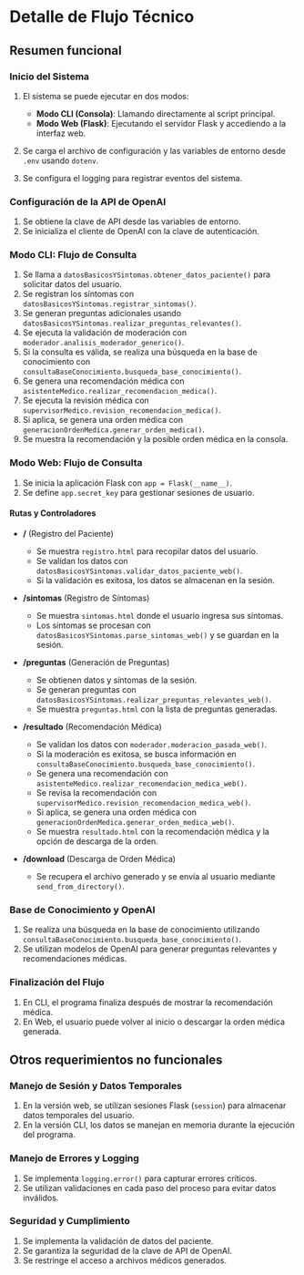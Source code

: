 # Detalle de Flujo Técnico

## Resumen funcional

### Inicio del Sistema

1. El sistema se puede ejecutar en dos modos:
   - **Modo CLI (Consola)**: Llamando directamente al script principal.
   - **Modo Web (Flask)**: Ejecutando el servidor Flask y accediendo a la interfaz web.

2. Se carga el archivo de configuración y las variables de entorno desde `.env` usando `dotenv`.
3. Se configura el logging para registrar eventos del sistema.

### Configuración de la API de OpenAI

1. Se obtiene la clave de API desde las variables de entorno.
2. Se inicializa el cliente de OpenAI con la clave de autenticación.

### Modo CLI: Flujo de Consulta

1. Se llama a `datosBasicosYSintomas.obtener_datos_paciente()` para solicitar datos del usuario.
2. Se registran los síntomas con `datosBasicosYSintomas.registrar_sintomas()`.
3. Se generan preguntas adicionales usando `datosBasicosYSintomas.realizar_preguntas_relevantes()`.
4. Se ejecuta la validación de moderación con `moderador.analisis_moderador_generico()`.
5. Si la consulta es válida, se realiza una búsqueda en la base de conocimiento con `consultaBaseConocimiento.busqueda_base_conocimiento()`.
6. Se genera una recomendación médica con `asistenteMedico.realizar_recomendacion_medica()`.
7. Se ejecuta la revisión médica con `supervisorMedico.revision_recomendacion_medica()`.
8. Si aplica, se genera una orden médica con `generacionOrdenMedica.generar_orden_medica()`.
9. Se muestra la recomendación y la posible orden médica en la consola.

### Modo Web: Flujo de Consulta

1. Se inicia la aplicación Flask con `app = Flask(__name__)`.
2. Se define `app.secret_key` para gestionar sesiones de usuario.

#### Rutas y Controladores

- **/** (Registro del Paciente)
  - Se muestra `registro.html` para recopilar datos del usuario.
  - Se validan los datos con `datosBasicosYSintomas.validar_datos_paciente_web()`.
  - Si la validación es exitosa, los datos se almacenan en la sesión.

- **/sintomas** (Registro de Síntomas)
  - Se muestra `sintomas.html` donde el usuario ingresa sus síntomas.
  - Los síntomas se procesan con `datosBasicosYSintomas.parse_sintomas_web()` y se guardan en la sesión.

- **/preguntas** (Generación de Preguntas)
  - Se obtienen datos y síntomas de la sesión.
  - Se generan preguntas con `datosBasicosYSintomas.realizar_preguntas_relevantes_web()`.
  - Se muestra `preguntas.html` con la lista de preguntas generadas.

- **/resultado** (Recomendación Médica)
  - Se validan los datos con `moderador.moderacion_pasada_web()`.
  - Si la moderación es exitosa, se busca información en `consultaBaseConocimiento.busqueda_base_conocimiento()`.
  - Se genera una recomendación con `asistenteMedico.realizar_recomendacion_medica_web()`.
  - Se revisa la recomendación con `supervisorMedico.revision_recomendacion_medica_web()`.
  - Si aplica, se genera una orden médica con `generacionOrdenMedica.generar_orden_medica_web()`.
  - Se muestra `resultado.html` con la recomendación médica y la opción de descarga de la orden.

- **/download** (Descarga de Orden Médica)
  - Se recupera el archivo generado y se envía al usuario mediante `send_from_directory()`.

### Base de Conocimiento y OpenAI

1. Se realiza una búsqueda en la base de conocimiento utilizando `consultaBaseConocimiento.busqueda_base_conocimiento()`.
2. Se utilizan modelos de OpenAI para generar preguntas relevantes y recomendaciones médicas.

### Finalización del Flujo

1. En CLI, el programa finaliza después de mostrar la recomendación médica.
2. En Web, el usuario puede volver al inicio o descargar la orden médica generada.

## Otros requerimientos no funcionales

### Manejo de Sesión y Datos Temporales

1. En la versión web, se utilizan sesiones Flask (`session`) para almacenar datos temporales del usuario.
2. En la versión CLI, los datos se manejan en memoria durante la ejecución del programa.

### Manejo de Errores y Logging

1. Se implementa `logging.error()` para capturar errores críticos.
2. Se utilizan validaciones en cada paso del proceso para evitar datos inválidos.

### Seguridad y Cumplimiento

1. Se implementa la validación de datos del paciente.
2. Se garantiza la seguridad de la clave de API de OpenAI.
3. Se restringe el acceso a archivos médicos generados.
